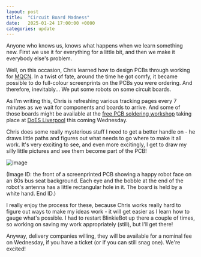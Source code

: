 ```yaml
---
layout: post
title:  "Circuit Board Madness"
date:   2025-01-24 17:00:00 +0000
categories: update
---
```

Anyone who knows us, knows what happens when we learn something new. First we use it for everything for a little bit, and then we make it everybody else's problem.

Well, on this occasion, Chris learned how to design PCBs through working for [MQCN](https://mcqn.com/). In a twist of fate, around the time he got comfy, it became possible to do full-colour screenprints on the PCBs you were ordering. And therefore, inevitably... We put some robots on some circuit boards.

As I'm writing this, Chris is refreshing various tracking pages every 7 minutes as we wait for components and boards to arrive. And some of those boards might be available at the [free PCB soldering workshop](https://www.eventbrite.co.uk/e/printed-circuit-board-pcb-soldering-workshop-free-tickets-1139713757529) taking place at [DoES Liverpool](https://doesliverpool.com/) this coming Wednesday.

Chris does some really mysterious stuff I need to get a better handle on - he draws little paths and figures out what needs to go where to make it all work. It's very exciting to see, and even more excitingly, I get to draw my silly little pictures and see them become part of the PCB!

![image](https://github.com/user-attachments/assets/72f56c1f-cec2-4c5e-b83b-0407d0159474)

(Image ID: the front of a screenprinted PCB showing a happy robot face on an 80s bus seat background. Each eye and the bobble at the end of the robot's antenna has a little rectangular hole in it. The board is held by a white hand. End ID.)

I really enjoy the process for these, because Chris works really hard to figure out ways to make my ideas work - it will get easier as I learn how to gauge what's possible. I had to restart BlinkieBot up there a couple of times, so working on saving my work appropriately (still), but I'll get there!

Anyway, delivery companies willing, they will be available for a nominal fee on Wednesday, if you have a ticket (or if you can still snag one). We're excited!
